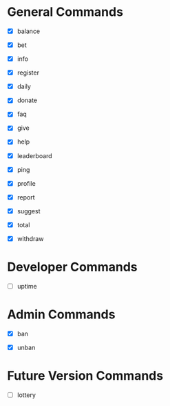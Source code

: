 # General Commands
- [x] balance
- [x] bet
- [x] info
- [x] register
- [x] daily
- [x] donate
- [x] faq
- [x] give
- [x] help
- [x] leaderboard
- [x] ping
- [x] profile
- [x] report
- [x] suggest
- [x] total
- [x] withdraw


# Developer Commands
- [ ] uptime


# Admin Commands
- [x] ban
- [x] unban


# Future Version Commands
- [ ] lottery
